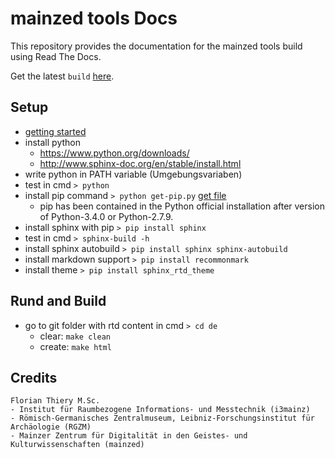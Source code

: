 # mainzed tools Docs

This repository provides the documentation for the mainzed tools build using Read The Docs.

Get the latest `build` [here](https://htmlpreview.github.io/?https://raw.githubusercontent.com/mainzed/tools-docs/master/de/build/html/index.html).

## Setup

* [getting started](https://docs.readthedocs.io/en/latest/getting_started.html)
* install python
  * https://www.python.org/downloads/
  * http://www.sphinx-doc.org/en/stable/install.html
* write python in PATH variable (Umgebungsvariaben)
* test in cmd `> python`
* install pip command `> python get-pip.py` [get file](https://bootstrap.pypa.io/get-pip.py)
  * pip has been contained in the Python official installation after version of Python-3.4.0 or Python-2.7.9.
* install sphinx with pip `> pip install sphinx`
* test in cmd `> sphinx-build -h`
* install sphinx autobuild `> pip install sphinx sphinx-autobuild`
* install markdown support `> pip install recommonmark`
* install theme `> pip install sphinx_rtd_theme`

## Rund and Build

* go to git folder with rtd content in cmd `> cd de`
  * clear: `make clean`
  * create: `make html`

## Credits

```
Florian Thiery M.Sc.
- Institut für Raumbezogene Informations- und Messtechnik (i3mainz)
- Römisch-Germanisches Zentralmuseum, Leibniz-Forschungsinstitut für Archäologie (RGZM)
- Mainzer Zentrum für Digitalität in den Geistes- und Kulturwissenschaften (mainzed)
```

